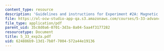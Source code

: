```yaml
---
content_type: resource
description: 'Guidelines and instructions for Experiment #2A: Magnetic Resonance Spectroscopy.'
file: https://ol-ocw-studio-app-qa.s3.amazonaws.com/courses/5-33-advanced-chemical-experimentation-and-instrumentation-fall-2007/624886b913d17b8f7004572a44e19136_5_33_exp2a.pdf
file_type: application/pdf
parent_uid: 35c8d0a6-0701-3d3a-8a04-5aa4f3177282
resourcetype: Document
title: 5_33_exp2a.pdf
uid: 624886b9-13d1-7b8f-7004-572a44e19136
---
```

